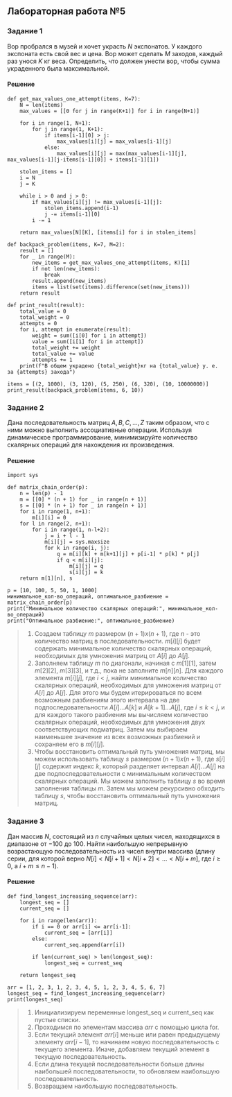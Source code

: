 ## Лабораторная работа №5

### Задание 1

Вор пробрался в музей и хочет украсть $N$ экспонатов. У каждого экспоната есть свой вес и цена. Вор может сделать $M$ заходов, каждый раз унося $K$ кг веса. Определить, что должен унести вор, чтобы сумма украденного была максимальной.

#### Решение

```
def get_max_values_one_attempt(items, K=7):
    N = len(items)
    max_values = [[0 for j in range(K+1)] for i in range(N+1)]

    for i in range(1, N+1):
        for j in range(1, K+1):
            if items[i-1][0] > j:
                max_values[i][j] = max_values[i-1][j]
            else:
                max_values[i][j] = max(max_values[i-1][j], max_values[i-1][j-items[i-1][0]] + items[i-1][1])

    stolen_items = []
    i = N
    j = K

    while i > 0 and j > 0:
        if max_values[i][j] != max_values[i-1][j]:
            stolen_items.append(i-1)
            j -= items[i-1][0]
        i -= 1

    return max_values[N][K], [items[i] for i in stolen_items]

def backpack_problem(items, K=7, M=2):
    result = []
    for _ in range(M):
        new_items = get_max_values_one_attempt(items, K)[1]
        if not len(new_items):
            break
        result.append(new_items)
        items = list(set(items).difference(set(new_items)))
    return result

def print_result(result):
    total_value = 0
    total_weight = 0
    attempts = 0
    for i, attempt in enumerate(result):
        weight = sum([i[0] for i in attempt])
        value = sum([i[1] for i in attempt])
        total_weight += weight
        total_value += value
        attempts += 1
    print(f"В общем украдено {total_weight}кг на {total_value} у. е. за {attempts} захода")

items = [(2, 1000), (3, 120), (5, 250), (6, 320), (10, 10000000)]
print_result(backpack_problem(items, 6, 10))
```

### Задание 2

Дана последовательность матриц $A, B, C, … , Z$ таким образом, что с ними можно выполнить ассоциативные операции. Используя динамическое программирование, минимизируйте количество скалярных операций для нахождения их произведения.

#### Решение

```
import sys

def matrix_chain_order(p):
    n = len(p) - 1
    m = [[0] * (n + 1) for _ in range(n + 1)]
    s = [[0] * (n + 1) for _ in range(n + 1)]
    for i in range(1, n+1):
        m[i][i] = 0
    for l in range(2, n+1):
        for i in range(1, n-l+2):
            j = i + l - 1
            m[i][j] = sys.maxsize
            for k in range(i, j):
                q = m[i][k] + m[k+1][j] + p[i-1] * p[k] * p[j]
                if q < m[i][j]:
                    m[i][j] = q
                    s[i][j] = k
    return m[1][n], s

p = [10, 100, 5, 50, 1, 1000]
минимальное_кол-во_операций, оптимальное_разбиение = matrix_chain_order(p)
print("Минимальное количество скалярных операций:", минимальное_кол-во_операций)
print("Оптимальное разбиение:", оптимальное_разбиение)
```

> 1. Создаем таблицу $m$ размером $(n+1) x (n+1)$, где $n$ - это количество матриц в последовательности. $m[i][j]$ будет содержать минимальное количество скалярных операций, необходимых для умножения матриц от $A[i]$ до $A[j]$.
> 2. Заполняем таблицу $m$ по диагонали, начиная с $m[1][1]$, затем $m[2][2]$, $m[3][3]$, и т.д., пока не заполните $m[n][n]$. Для каждого элемента $m[i][j]$, где $i < j$, найти минимальное количество скалярных операций, необходимых для умножения матриц от $A[i]$ до $A[j]$. Для этого мы будем итерироваться по всем возможным разбиениям этого интервала на две подпоследовательности $A[i]...A[k]$ и $A[k+1]...A[j]$, где $i \leq k < j$, и для каждого такого разбиения мы вычисляем количество скалярных операций, необходимых для умножения двух соответствующих подматриц. Затем мы выбираем наименьшее значение из всех возможных разбиений и сохраняем его в $m[i][j]$.
> 3. Чтобы восстановить оптимальный путь умножения матриц, мы можем использовать таблицу $s$ размером $(n+1) x (n+1)$, где $s[i][j]$ содержит индекс $k$, который разделяет интервал $A[i]...A[j]$ на две подпоследовательности с минимальным количеством скалярных операций. Мы можем заполнить таблицу $s$ во время заполнения таблицы $m$. Затем мы можем рекурсивно обходить таблицу $s$, чтобы восстановить оптимальный путь умножения матриц.

### Задание 3

Дан массив $N$, состоящий из $n$ случайных целых чисел, находящихся в диапазоне от $-100$ до $100$. Найти наибольшую непрерывную возрастающую последовательность из чисел внутри массива (длину серии, для которой верно $N[i] < N[i+1] < N[i+2] < ... < N[i+m]$, где $i \geq 0$, а $i + m \leq n - 1$).

#### Решение

```
def find_longest_increasing_sequence(arr):
    longest_seq = []
    current_seq = []

    for i in range(len(arr)):
        if i == 0 or arr[i] <= arr[i-1]:
            current_seq = [arr[i]]
        else:
            current_seq.append(arr[i])

        if len(current_seq) > len(longest_seq):
            longest_seq = current_seq

    return longest_seq

arr = [1, 2, 3, 1, 2, 3, 4, 5, 1, 2, 3, 4, 5, 6, 7]
longest_seq = find_longest_increasing_sequence(arr)
print(longest_seq)
```

> 1. Инициализируем переменные longest_seq и current_seq как пустые списки.
> 2. Проходимся по элементам массива $arr$ с помощью цикла for.
> 3. Если текущий элемент $arr[i]$ меньше или равен предыдущему элементу $arr[i-1]$, то начинаем новую последовательность с текущего элемента. Иначе, добавляем текущий элемент в текущую последовательность.
> 4. Если длина текущей последовательности больше длины наибольшей последовательности, то обновляем наибольшую последовательность.
> 5. Возвращаем наибольшую последовательность.